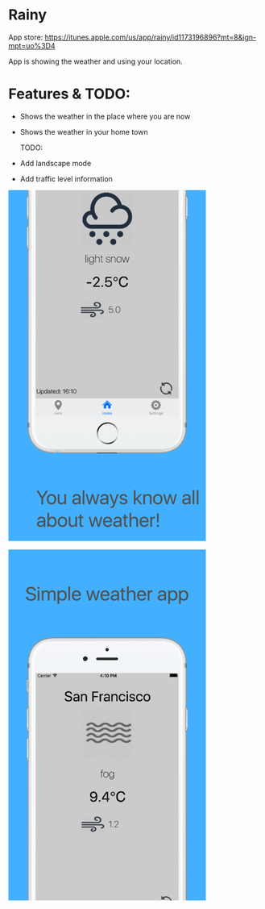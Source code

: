 # Rainy
App store: https://itunes.apple.com/us/app/rainy/id1173196896?mt=8&ign-mpt=uo%3D4

App is showing the weather and using your location.

# Features & TODO:
- Shows the weather in the place where you are now
- Shows the weather in your home town

  TODO:
- Add landscape mode
- Add traffic level information

![alt tag](https://github.com/Kirillzzy/Rainy/blob/master/Screens/screen1.jpg)

![alt tag](https://github.com/Kirillzzy/Rainy/blob/master/Screens/screen2.jpg)
